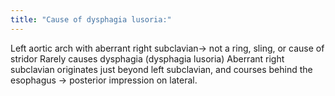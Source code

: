 ```yaml
---
title: "Cause of dysphagia lusoria:"
---
```

Left aortic arch with aberrant right subclavian&#8594; not a ring, sling, or cause of stridor
Rarely causes dysphagia (dysphagia lusoria)
Aberrant right subclavian originates just beyond left subclavian, and courses behind the esophagus &#8594; posterior impression on lateral.

